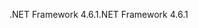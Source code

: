 <span data-ttu-id="03ec1-101">.NET Framework 4.6.1</span><span class="sxs-lookup"><span data-stu-id="03ec1-101">.NET Framework 4.6.1</span></span>